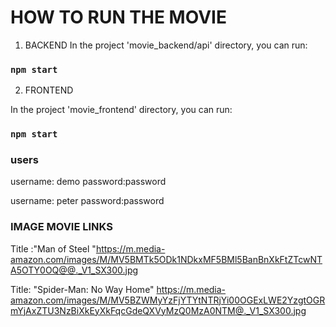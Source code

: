 

# HOW TO RUN THE MOVIE

1. BACKEND
In the project 'movie_backend/api' directory, you can run:

### `npm start`

2. FRONTEND

In the project 'movie_frontend' directory, you can run:

### `npm start`


### users
username: demo
password:password

username: peter
password:password


### IMAGE MOVIE LINKS

Title :"Man of Steel
"https://m.media-amazon.com/images/M/MV5BMTk5ODk1NDkxMF5BMl5BanBnXkFtZTcwNTA5OTY0OQ@@._V1_SX300.jpg


Title: "Spider-Man: No Way Home"
https://m.media-amazon.com/images/M/MV5BZWMyYzFjYTYtNTRjYi00OGExLWE2YzgtOGRmYjAxZTU3NzBiXkEyXkFqcGdeQXVyMzQ0MzA0NTM@._V1_SX300.jpg

